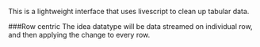 
This is a lightweight interface that uses livescript to clean up tabular data. 

###Row centric
The idea datatype will be data streamed on individual row, and then applying the change to every row.
